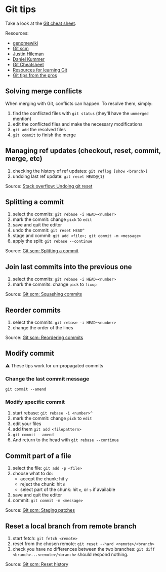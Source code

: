 # Git tips

Take a look at the [Git cheat sheet](../cheat-sheets/01-git.md).

Resources:

* [genomewiki](http://genomewiki.ucsc.edu/index.php/Resolving_merge_conflicts_in_Git)
* [Git scm](http://git-scm.com/book)
* [Justin Hileman](http://justinhileman.info/article/changing-history/)
* [Daniel Kummer](http://danielkummer.github.io/git-flow-cheatsheet/)
* [Git Cheatsheet](http://ndpsoftware.com/git-cheatsheet.html)
* [Resources for learning Git](http://speckyboy.com/2013/06/03/resources-for-learning-git)
* [Git tips from the pros](http://net.tutsplus.com/tutorials/tools-and-tips/git-tips-from-the-pros/)

## Solving merge conflicts

When merging with Git, conflicts can happen. To resolve them, simply:

1. find the conflicted files with `git status`
   (they'll have the `unmerged` mention)
2. edit the conflicted files and make the necessary modifications
3. `git add` the resolved files
4. `git commit` to finish the merge

## Managing ref updates (checkout, reset, commit, merge, etc)

1. checking the history of ref updates: `git reflog [show <branch>]`
2. undoing last ref update: `git reset HEAD@{1}`

Source: [Stack overflow: Undoing git reset](http://stackoverflow.com/questions/2510276/undoing-git-reset)

## Splitting a commit

1. select the commits: `git rebase -i HEAD~<number>`
2. mark the commit: change `pick` to `edit`
3. save and quit the editor
4. undo the commit: `git reset HEAD^`
5. stage and commit: `git add <file>; git commit -m <message>`
6. apply the split: `git rebase --continue`

Source: [Git scm: Splitting a commit](http://git-scm.com/book/en/Git-Tools-Rewriting-History#Splitting-a-Commit)

## Join last commits into the previous one

1. select the commits: `git rebase -i HEAD~<number>`
2. mark the commits: change `pick` to `fixup`

Source: [Git scm: Squashing commits](http://git-scm.com/book/en/Git-Tools-Rewriting-History#Squashing-Commits)

## Reorder commits

1. select the commits: `git rebase -i HEAD~<number>`
2. change the order of the lines

Source: [Git scm: Reordering commits](http://git-scm.com/book/en/Git-Tools-Rewriting-History#Reordering-Commits)

## Modify commit

:warning: These tips work for un-propagated commits

### Change the last commit message

``git commit --amend``

### Modify specific commit

1. start rebase: `git rebase -i <number>^`
2. mark the commit: change `pick` to `edit`
3. edit your files
4. add them `git add <filepattern>`
5. `git commit --amend`
6. And return to the head with `git rebase --continue`

## Commit part of a file

1. select the file: `git add -p <file>`
2. choose what to do:
   * accept the chunk: hit `y`
   * reject the chunk: hit `n`
   * select part of the chunk: hit `e`, or `s` if available
3. save and quit the editor
4. commit: `git commit -m <message>`

Source: [Git scm: Staging patches](http://git-scm.com/book/en/Git-Tools-Interactive-Staging#Staging-Patches)

## Reset a local branch from remote branch

1. start fetch: `git fetch <remote>`
2. reset from the chosen remote: `git reset --hard <remote>/<branch>`
3. check you have no differences between the two branches: `git diff <branch>...<remote>/<branch>` should respond nothing.

Source: [Git scm: Reset history](http://git-scm.com/docs/git-reset)

